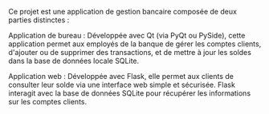 Ce projet est une application de gestion bancaire composée de deux parties distinctes :

Application de bureau : Développée avec Qt (via PyQt ou PySide), cette application permet aux employés de la banque de gérer les comptes clients, d'ajouter ou de supprimer des transactions, et de mettre à jour les soldes dans la base de données locale SQLite.

Application web : Développée avec Flask, elle permet aux clients de consulter leur solde via une interface web simple et sécurisée. Flask interagit avec la base de données SQLite pour récupérer les informations sur les comptes clients.
